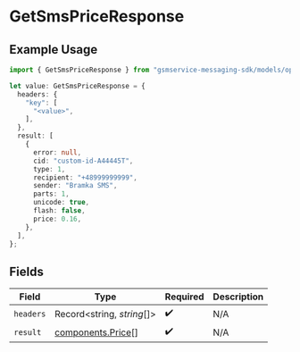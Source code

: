 # GetSmsPriceResponse

## Example Usage

```typescript
import { GetSmsPriceResponse } from "gsmservice-messaging-sdk/models/operations";

let value: GetSmsPriceResponse = {
  headers: {
    "key": [
      "<value>",
    ],
  },
  result: [
    {
      error: null,
      cid: "custom-id-A44445T",
      type: 1,
      recipient: "+48999999999",
      sender: "Bramka SMS",
      parts: 1,
      unicode: true,
      flash: false,
      price: 0.16,
    },
  ],
};
```

## Fields

| Field                                                  | Type                                                   | Required                                               | Description                                            |
| ------------------------------------------------------ | ------------------------------------------------------ | ------------------------------------------------------ | ------------------------------------------------------ |
| `headers`                                              | Record<string, *string*[]>                             | :heavy_check_mark:                                     | N/A                                                    |
| `result`                                               | [components.Price](../../models/components/price.md)[] | :heavy_check_mark:                                     | N/A                                                    |